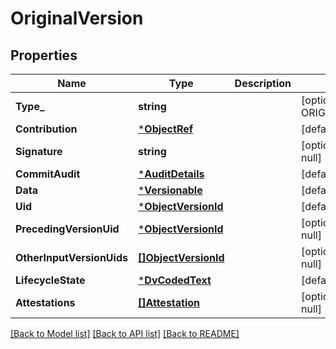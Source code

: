 # OriginalVersion

## Properties
Name | Type | Description | Notes
------------ | ------------- | ------------- | -------------
**Type_** | **string** |  | [optional] [default to ORIGINAL_VERSION]
**Contribution** | [***ObjectRef**](ObjectRef.md) |  | [default to null]
**Signature** | **string** |  | [optional] [default to null]
**CommitAudit** | [***AuditDetails**](AuditDetails.md) |  | [default to null]
**Data** | [***Versionable**](Versionable.md) |  | [default to null]
**Uid** | [***ObjectVersionId**](ObjectVersionId.md) |  | [default to null]
**PrecedingVersionUid** | [***ObjectVersionId**](ObjectVersionId.md) |  | [optional] [default to null]
**OtherInputVersionUids** | [**[]ObjectVersionId**](ObjectVersionId.md) |  | [optional] [default to null]
**LifecycleState** | [***DvCodedText**](DvCodedText.md) |  | [default to null]
**Attestations** | [**[]Attestation**](Attestation.md) |  | [optional] [default to null]

[[Back to Model list]](../README.md#documentation-for-models) [[Back to API list]](../README.md#documentation-for-api-endpoints) [[Back to README]](../README.md)

